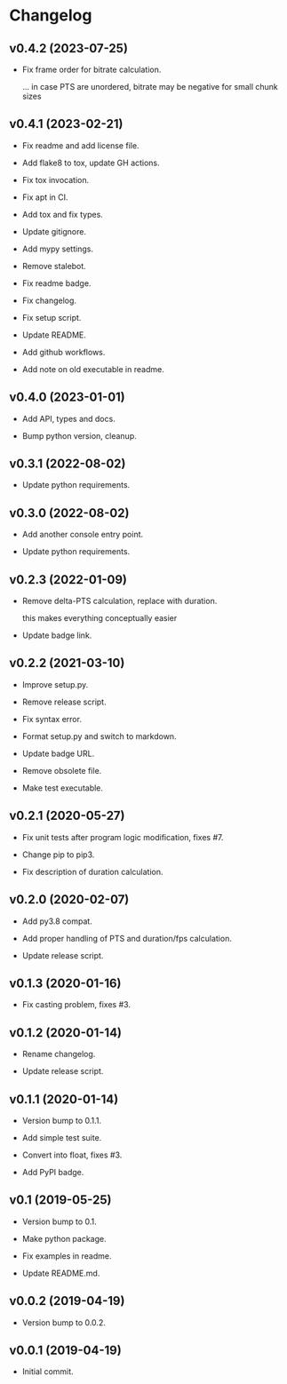 # Changelog


## v0.4.2 (2023-07-25)

* Fix frame order for bitrate calculation.

  ... in case PTS are unordered, bitrate may be negative for small chunk sizes


## v0.4.1 (2023-02-21)

* Fix readme and add license file.

* Add flake8 to tox, update GH actions.

* Fix tox invocation.

* Fix apt in CI.

* Add tox and fix types.

* Update gitignore.

* Add mypy settings.

* Remove stalebot.

* Fix readme badge.

* Fix changelog.

* Fix setup script.

* Update README.

* Add github workflows.

* Add note on old executable in readme.


## v0.4.0 (2023-01-01)

* Add API, types and docs.

* Bump python version, cleanup.


## v0.3.1 (2022-08-02)

* Update python requirements.


## v0.3.0 (2022-08-02)

* Add another console entry point.

* Update python requirements.


## v0.2.3 (2022-01-09)

* Remove delta-PTS calculation, replace with duration.

  this makes everything conceptually easier

* Update badge link.


## v0.2.2 (2021-03-10)

* Improve setup.py.

* Remove release script.

* Fix syntax error.

* Format setup.py and switch to markdown.

* Update badge URL.

* Remove obsolete file.

* Make test executable.


## v0.2.1 (2020-05-27)

* Fix unit tests after program logic modification, fixes #7.

* Change pip to pip3.

* Fix description of duration calculation.


## v0.2.0 (2020-02-07)

* Add py3.8 compat.

* Add proper handling of PTS and duration/fps calculation.

* Update release script.


## v0.1.3 (2020-01-16)

* Fix casting problem, fixes #3.


## v0.1.2 (2020-01-14)

* Rename changelog.

* Update release script.


## v0.1.1 (2020-01-14)

* Version bump to 0.1.1.

* Add simple test suite.

* Convert into float, fixes #3.

* Add PyPI badge.


## v0.1 (2019-05-25)

* Version bump to 0.1.

* Make python package.

* Fix examples in readme.

* Update README.md.


## v0.0.2 (2019-04-19)

* Version bump to 0.0.2.


## v0.0.1 (2019-04-19)

* Initial commit.


